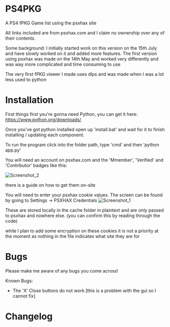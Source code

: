 # PS4PKG
A PS4 fPKG Game list using the psxhax site

All links included are from psxhax.com and I claim no ownership over any of their contents.

Some background:
I initially started work on this version on the 15th July and have slowly worked on it and added more features.
The first version using psxhax was made on the 14th May and worked very differently and was way more complicated and time consuming to use

The very first fPKG viewer I made uses dlps and was made when I was a lot less used to python


# Installation
First things first you're gonna need Python, you can get it here: https://www.python.org/downloads/

Once you've got python installed open up 'install.bat' and wait for it to finish installing / updating each component.

To run the program click into the folder path, type 'cmd' and then 'python app.py'

You will need an account on psxhax.com and the 'Mmember', 'Verified' and 'Contributor' badges like this:

![Screenshot_2](https://github.com/user-attachments/assets/2454e58d-1573-47b4-baa9-692f6cd6740d)

there is a guide on how to get them on-site


You will need to enter your psxhax cookie values. The screen can be found by going to Settings -> PSXHAX Credentials
![Screenshot_1](https://github.com/user-attachments/assets/a04c2b9e-dbc8-4387-b18c-5c1b7bd0f5ca)

These are stored locally in the cache folder in plaintext and are only passed to psxhax and nowhere else. (you can confirm this by reading through the code)

while I plan to add some encryption on these cookies it is not a priority at the moment as nothing in the file indicates what site they are for
# Bugs
Please make me aware of any bugs you come across!

Known Bugs:
- The 'X' Close buttons do not work [this is a problem with the gui so I cannot fix]

# Changelog
